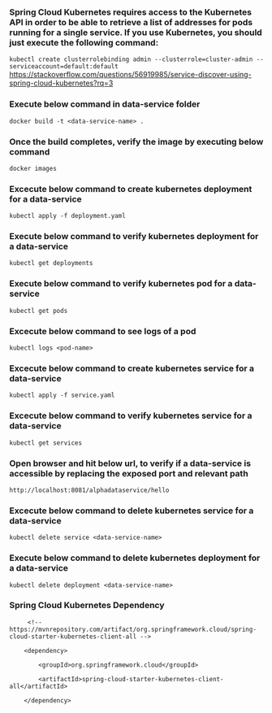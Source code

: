 ### Spring Cloud Kubernetes requires access to the Kubernetes API in order to be able to retrieve a list of addresses for pods running for a single service. If you use Kubernetes, you should just execute the following command:

  ```kubectl create clusterrolebinding admin --clusterrole=cluster-admin --serviceaccount=default:default```
  https://stackoverflow.com/questions/56919985/service-discover-using-spring-cloud-kubernetes?rq=3

### Execute below command in data-service folder
   ```docker build -t <data-service-name> .```

### Once the build completes, verify the image by executing below command
  ```docker images```

### Excecute below command to create kubernetes deployment for a data-service
  ```kubectl apply -f deployment.yaml```

### Execute below command to verify kubernetes deployment for a data-service
  ```kubectl get deployments```

### Execute below command to verify kubernetes pod for a data-service
  ```kubectl get pods```

### Excecute below command to see logs of a pod
  ```kubectl logs <pod-name>```

### Excecute below command to create kubernetes service for a data-service
  ```kubectl apply -f service.yaml```

### Excecute below command to verify kubernetes service for a data-service
  ```kubectl get services```

### Open browser and hit below url, to verify if a data-service is accessible by replacing the exposed port and relevant path
  ```http://localhost:8081/alphadataservice/hello```

### Excecute below command to delete kubernetes service for a data-service
  ```kubectl delete service <data-service-name>```

### Execute below command to delete kubernetes deployment for a data-service
  ```kubectl delete deployment <data-service-name>```

### Spring Cloud Kubernetes Dependency
         <!-- https://mvnrepository.com/artifact/org.springframework.cloud/spring-cloud-starter-kubernetes-client-all -->

		<dependency>

			<groupId>org.springframework.cloud</groupId>

			<artifactId>spring-cloud-starter-kubernetes-client-all</artifactId>

		</dependency>
